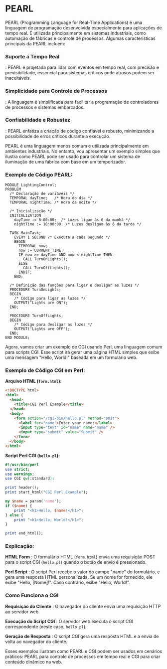 # PEARL

PEARL (Programming Language for Real-Time Applications) é uma linguagem de programação desenvolvida especialmente para aplicações de tempo real. É utilizada principalmente em sistemas industriais, como automação de fábricas e controle de processos. Algumas características principais da PEARL incluem:

### Suporte a Tempo Real

: PEARL é projetada para lidar com eventos em tempo real, com precisão e previsibilidade, essencial para sistemas críticos onde atrasos podem ser inaceitáveis.

### Simplicidade para Controle de Processos

: A linguagem é simplificada para facilitar a programação de controladores de processos e sistemas embarcados.

### Confiabilidade e Robustez

: PEARL enfatiza a criação de código confiável e robusto, minimizando a possibilidade de erros críticos durante a execução.

PEARL é uma linguagem menos comum e utilizada principalmente em ambientes industriais. No entanto, vou apresentar um exemplo simples que ilustra como PEARL pode ser usado para controlar um sistema de iluminação de uma fábrica com base em um temporizador.

### Exemplo de Código PEARL:

```pearl
MODULE LightingControl;
PROBLEM
  /* Declaração de variáveis */
  TEMPORAL dayTime;   /* Hora do dia */
  TEMPORAL nightTime; /* Hora da noite */

  /* Inicialização */
  INITIALIZATION
    dayTime := 6:00:00;  /* Luzes ligam às 6 da manhã */
    nightTime := 18:00:00; /* Luzes desligam às 6 da tarde */

  TASK MainTask;
    EVERY 1 SECOND /* Executa a cada segundo */
    BEGIN
      TEMPORAL now;
      now := CURRENT_TIME;
      IF now >= dayTime AND now < nightTime THEN
        CALL TurnOnLights();
      ELSE
        CALL TurnOffLights();
      ENDIF;
    END;

  /* Definição das funções para ligar e desligar as luzes */
  PROCEDURE TurnOnLights;
  BEGIN
    /* Código para ligar as luzes */
    OUTPUT("Lights are ON");
  END;

  PROCEDURE TurnOffLights;
  BEGIN
    /* Código para desligar as luzes */
    OUTPUT("Lights are OFF");
  END;
END MODULE;
```

Agora, vamos criar um exemplo de CGI usando Perl, uma linguagem comum para scripts CGI. Esse script irá gerar uma página HTML simples que exibe uma mensagem "Hello, World!" baseada em um formulário web.

### Exemplo de Código CGI em Perl:

**Arquivo HTML (`form.html`):**

```html
<!DOCTYPE html>
<html>
  <head>
    <title>CGI Perl Example</title>
  </head>
  <body>
    <form action="/cgi-bin/hello.pl" method="post">
      <label for="name">Enter your name:</label>
      <input type="text" id="name" name="name" />
      <input type="submit" value="Submit" />
    </form>
  </body>
</html>
```

**Script Perl CGI (`hello.pl`):**

```perl
#!/usr/bin/perl
use strict;
use warnings;
use CGI qw(:standard);

print header();
print start_html("CGI Perl Example");

my $name = param('name');
if ($name) {
    print "<h1>Hello, $name!</h1>";
} else {
    print "<h1>Hello, World!</h1>";
}

print end_html();
```

### Explicação:

**HTML Form**
: O formulário HTML (`form.html`) envia uma requisição POST para o script CGI (`hello.pl`) quando o botão de envio é pressionado.

**Perl Script**
: O script Perl recebe o valor do campo "name" do formulário, e gera uma resposta HTML personalizada. Se um nome for fornecido, ele exibe "Hello, [Nome]!". Caso contrário, exibe "Hello, World!".

### Como Funciona o CGI

**Requisição do Cliente**
: O navegador do cliente envia uma requisição HTTP ao servidor web.

**Execução do Script CGI**
: O servidor web executa o script CGI correspondente (neste caso, `hello.pl`).

**Geração de Resposta**
: O script CGI gera uma resposta HTML e a envia de volta ao navegador do cliente.

Esses exemplos ilustram como PEARL e CGI podem ser usados em cenários práticos: PEARL para controle de processos em tempo real e CGI para criar conteúdo dinâmico na web.
